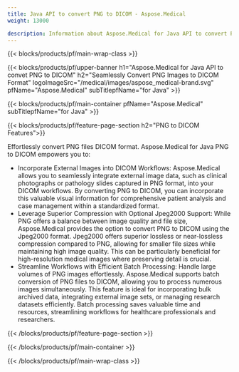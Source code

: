 ```yaml
---
title: Java API to convert PNG to DICOM - Aspose.Medical
weight: 13000

description: Information about Aspose.Medical for Java API to convert PNG to DICOM
---
```


{{< blocks/products/pf/main-wrap-class >}}

{{< blocks/products/pf/upper-banner h1="Aspose.Medical for Java API to convet PNG to DICOM" h2="Seamlessly Convert PNG Images to DICOM Format" logoImageSrc="/medical/images/aspose_medical-brand.svg" pfName="Aspose.Medical" subTitlepfName="for Java" >}}

{{< blocks/products/pf/main-container pfName="Aspose.Medical" subTitlepfName="for Java" >}}

{{< blocks/products/pf/feature-page-section h2="PNG to DICOM Features">}}

<p>Effortlessly convert PNG files DICOM format. Aspose.Medical for Java PNG to DICOM empowers you to:</p>

<ul>
<li>Incorporate External Images into DICOM Workflows: Aspose.Medical allows you to seamlessly integrate external image data, such as clinical photographs or pathology slides captured in PNG format,  into your DICOM workflows. By converting PNG to DICOM, you can incorporate this valuable visual information for comprehensive patient analysis and case management within a standardized format.</li>
<li>Leverage Superior Compression with Optional Jpeg2000 Support: While PNG offers a balance between image quality and file size, Aspose.Medical provides the option to convert PNG to DICOM using the Jpeg2000 format. Jpeg2000 offers superior lossless or near-lossless compression compared to PNG, allowing for smaller file sizes while maintaining high image quality. This can be particularly beneficial for high-resolution medical images where preserving detail is crucial.</li>
<li>Streamline Workflows with Efficient Batch Processing: Handle large volumes of PNG images effortlessly. Aspose.Medical supports batch conversion of PNG files to DICOM, allowing you to process numerous images simultaneously. This feature is ideal for incorporating bulk archived data, integrating external image sets, or managing research datasets efficiently. Batch processing saves valuable time and resources, streamlining workflows for healthcare professionals and researchers.</li>
</ul>

{{< /blocks/products/pf/feature-page-section >}}

{{< /blocks/products/pf/main-container >}}

{{< /blocks/products/pf/main-wrap-class >}}
